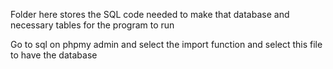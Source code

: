 Folder here stores the SQL code needed to make that database and necessary tables for the program to run

Go to sql on phpmy admin and select the import function and select this file to have the database
